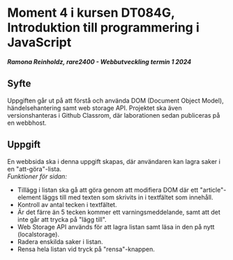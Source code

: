 # Moment 4 i kursen DT084G, Introduktion till programmering i JavaScript
***Ramona Reinholdz, rare2400 - Webbutveckling termin 1 2024***

## Syfte
Uppgiften går ut på att förstå och använda DOM (Document Object Model), händelsehantering samt web storage API. Projektet ska även versionshanteras i Github Classrom, där laborationen sedan publiceras på en webbhost. 

## Uppgift
En webbsida ska i denna uppgift skapas, där användaren kan lagra saker i en "att-göra"-lista. 
<br> *Funktioner för sidan:*

- Tillägg i listan ska gå att göra genom att modifiera DOM där ett "article"-element läggs till med texten som skrivits in i textfältet som innehåll.
- Kontroll av antal tecken i textfältet.
- Är det färre än 5 tecken kommer ett varningsmeddelande, samt att det inte går att trycka på "lägg till".
- Web Storage API används för att lagra listan samt läsa in den på nytt (localstorage).
- Radera enskilda saker i listan.
- Rensa hela listan vid tryck på "rensa"-knappen.
